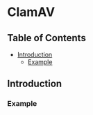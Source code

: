 # ClamAV

## Table of Contents

- [Introduction](#introduction)
  - [Example](#example)

## Introduction

### Example
